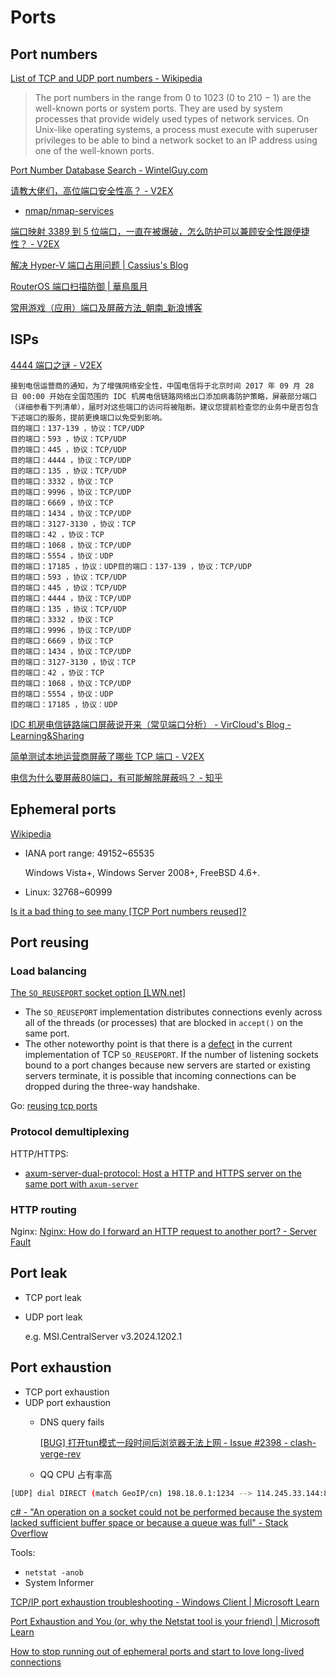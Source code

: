 # Ports
## Port numbers
[List of TCP and UDP port numbers - Wikipedia](https://en.wikipedia.org/wiki/List_of_TCP_and_UDP_port_numbers)

> The port numbers in the range from 0 to 1023 (0 to 210 − 1) are the well-known ports or system ports. They are used by system processes that provide widely used types of network services. On Unix-like operating systems, a process must execute with superuser privileges to be able to bind a network socket to an IP address using one of the well-known ports.

[Port Number Database Search - WintelGuy.com](https://wintelguy.com/port-search/)

[请教大佬们，高位端口安全性高？ - V2EX](https://www.v2ex.com/t/847273)
- [nmap/nmap-services](https://raw.githubusercontent.com/nmap/nmap/master/nmap-services)

[端口映射 3389 到 5 位端口，一直在被爆破，怎么防护可以兼顾安全性跟便捷性？ - V2EX](https://v2ex.com/t/944163)

[解决 Hyper-V 端口占用问题 | Cassius's Blog](https://www.yuweihung.com/posts/2021/hyper-v-reserved-port/)

[RouterOS 端口扫描防御 | 華鳥風月](https://blog.9-ch.com/post/homelab-ros-anti-scan/)

[常用游戏（应用）端口及屏蔽方法\_朝南\_新浪博客](https://blog.sina.com.cn/s/blog_705c9d0601011r8x.html)

## ISPs
[4444 端口之谜 - V2EX](https://v2ex.com/t/971720)
```
接到电信运营商的通知，为了增强网络安全性，中国电信将于北京时间 2017 年 09 月 28 日 00:00 开始在全国范围的 IDC 机房电信链路网络出口添加病毒防护策略，屏蔽部分端口（详细参看下列清单），届时对这些端口的访问将被阻断。建议您提前检查您的业务中是否包含下述端口的服务，提前更换端口以免受到影响。
目的端口：137-139 ，协议：TCP/UDP
目的端口：593 ，协议：TCP/UDP
目的端口：445 ，协议：TCP/UDP
目的端口：4444 ，协议：TCP/UDP
目的端口：135 ，协议：TCP/UDP
目的端口：3332 ，协议：TCP
目的端口：9996 ，协议：TCP/UDP
目的端口：6669 ，协议：TCP
目的端口：1434 ，协议：TCP/UDP
目的端口：3127-3130 ，协议：TCP
目的端口：42 ，协议：TCP
目的端口：1068 ，协议：TCP/UDP
目的端口：5554 ，协议：UDP
目的端口：17185 ，协议：UDP目的端口：137-139 ，协议：TCP/UDP
目的端口：593 ，协议：TCP/UDP
目的端口：445 ，协议：TCP/UDP
目的端口：4444 ，协议：TCP/UDP
目的端口：135 ，协议：TCP/UDP
目的端口：3332 ，协议：TCP
目的端口：9996 ，协议：TCP/UDP
目的端口：6669 ，协议：TCP
目的端口：1434 ，协议：TCP/UDP
目的端口：3127-3130 ，协议：TCP
目的端口：42 ，协议：TCP
目的端口：1068 ，协议：TCP/UDP
目的端口：5554 ，协议：UDP
目的端口：17185 ，协议：UDP
```
[IDC 机房电信链路端口屏蔽说开来（常见端口分析） - VirCloud's Blog - Learning&Sharing](https://vircloud.net/operations/ct-hielded.html)

[简单测试本地运营商屏蔽了哪些 TCP 端口 - V2EX](https://www.v2ex.com/t/509732)

[电信为什么要屏蔽80端口，有可能解除屏蔽吗？ - 知乎](https://www.zhihu.com/question/21367235)

## Ephemeral ports
[Wikipedia](https://en.wikipedia.org/wiki/Ephemeral_port)

- IANA port range: 49152~65535

  Windows Vista+, Windows Server 2008+, FreeBSD 4.6+.

- Linux: 32768~60999

[Is it a bad thing to see many [TCP Port numbers reused]?](https://osqa-ask.wireshark.org/questions/17955/is-it-a-bad-thing-to-see-many-tcp-port-numbers-reused/)

## Port reusing
### Load balancing
[The `SO_REUSEPORT` socket option \[LWN.net\]](https://lwn.net/Articles/542629/)
- The `SO_REUSEPORT` implementation distributes connections evenly across all of the threads (or processes) that are blocked in `accept()` on the same port.
- The other noteworthy point is that there is a [defect](https://lwn.net/Articles/542738/) in the current implementation of TCP `SO_REUSEPORT`. If the number of listening sockets bound to a port changes because new servers are started or existing servers terminate, it is possible that incoming connections can be dropped during the three-way handshake.

Go: [reusing tcp ports](https://seankhliao.com/blog/12020-07-04-reusing-tcp-ports/)

### Protocol demultiplexing
HTTP/HTTPS:
- [axum-server-dual-protocol: Host a HTTP and HTTPS server on the same port with `axum-server`](https://github.com/daxpedda/axum-server-dual-protocol)

### HTTP routing
Nginx: [Nginx: How do I forward an HTTP request to another port? - Server Fault](https://serverfault.com/questions/536576/nginx-how-do-i-forward-an-http-request-to-another-port)

## Port leak
- TCP port leak
- UDP port leak

  e.g. MSI.CentralServer v3.2024.1202.1

## Port exhaustion
- TCP port exhaustion
- UDP port exhaustion
  - DNS query fails

    [\[BUG\] 打开tun模式一段时间后浏览器无法上网 - Issue #2398 - clash-verge-rev](https://github.com/clash-verge-rev/clash-verge-rev/issues/2398)
  - QQ CPU 占有率高

```sh
[UDP] dial DIRECT (match GeoIP/cn) 198.18.0.1:1234 --> 114.245.33.144:8000 error: listen udp :0: bind: An operation on a socket could not be performed because the system lacked sufficient buffer space or because a queue was full.
```
[c# - "An operation on a socket could not be performed because the system lacked sufficient buffer space or because a queue was full" - Stack Overflow](https://stackoverflow.com/questions/4415175/an-operation-on-a-socket-could-not-be-performed-because-the-system-lacked-suffi)

Tools:
- `netstat -anob`
- System Informer

[TCP/IP port exhaustion troubleshooting - Windows Client | Microsoft Learn](https://learn.microsoft.com/en-us/troubleshoot/windows-client/networking/tcp-ip-port-exhaustion-troubleshooting)

[Port Exhaustion and You (or, why the Netstat tool is your friend) | Microsoft Learn](https://learn.microsoft.com/en-us/archive/blogs/askds/port-exhaustion-and-you-or-why-the-netstat-tool-is-your-friend)

[How to stop running out of ephemeral ports and start to love long-lived connections](https://blog.cloudflare.com/how-to-stop-running-out-of-ephemeral-ports-and-start-to-love-long-lived-connections/)

